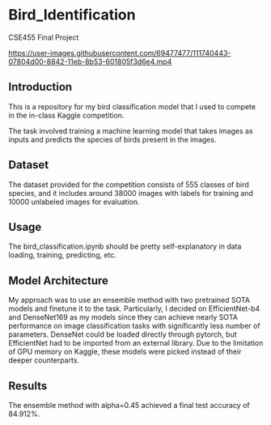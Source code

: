 # Bird_Identification
CSE455 Final Project

https://user-images.githubusercontent.com/69477477/111740443-07804d00-8842-11eb-8b53-601805f3d6e4.mp4

## Introduction
This is a repository for my bird classification model that I used to compete in the in-class Kaggle competition.

The task involved training a machine learning model that takes images as inputs and predicts the species of birds present in the images.

## Dataset
The dataset provided for the competition consists of 555 classes of bird species, and it includes around 38000 images with labels for training and 10000 unlabeled images for evaluation.

## Usage
The bird_classification.ipynb should be pretty self-explanatory in data loading, training, predicting, etc.

## Model Architecture
My approach was to use an ensemble method with two pretrained SOTA models and finetune it to the task. Particularly, I decided on EfficientNet-b4 and DenseNet169 as my models since they can achieve nearly SOTA performance on image classification tasks with significantly less number of parameters. DenseNet could be loaded directly through pytorch, but EfficientNet had to be imported from an external library. Due to the limitation of GPU memory on Kaggle, these models were picked instead of their deeper counterparts.

## Results
The ensemble method with alpha=0.45 achieved a final test accuracy of 84.912%.
